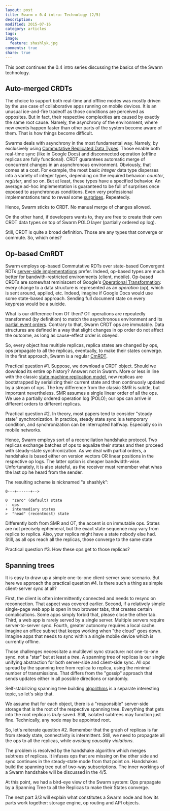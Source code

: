 ```yaml
---
layout: post
title: Swarm v 0.4 intro: Technology (2/5)
description: 
modified: 2015-07-16
category: articles
tags: 
image:
  feature: shashlyk.jpg
comments: true
share: true
---
```


This post continues the 0.4 intro series discussing the basics of the Swarm technology.

## Auto-merged CRDTs

The choice to support both real-time and offline modes was mostly driven by the use case of collaborative apps running on mobile devices. 
It is an unusual ice-and-fire tradeoff as those conditions are perceived as opposites.
But in fact, their respective complexities are caused by exactly the same root cause.
Namely, the asynchrony of the environment, where new events happen faster than other parts of the system become aware of them.
That is how things become difficult.

Swarms deals with asynchrony in the most fundamental way.
Namely, by exclusively using [Commutative Replicated Data Types][crdt].
Those enable both real-time sync (like in Google Docs) and disconnected operation (offline replicas are fully functional). 
CRDT guarantees automatic merge of concurrent changes in an asynchronous environment.
Obviously, that comes at a cost.
For example, the most basic *integer* data type disperses into a variety of integer types, depending on the required behavior: *counter*, *register*, and so on.
But at least, these types have a specified behavior.
An average ad-hoc implementation is guaranteed to be full of surprises once exposed to asynchronous conditions.
Even very professional implementations tend to reveal some [surprises][cc].
Repeatedly.


Hence, Swarm sticks to CRDT.
No manual merge of changes allowed.

On the other hand, if developers wants to, they are free to create their own CRDT data types on top of Swarm POLO layer (partially ordered op log).

Still, CRDT is quite a broad definition.
Those are any types that converge or commute.
So, which ones?

[crdt]: https://en.wikipedia.org/wiki/Conflict-free_replicated_data_type
[cc]: http://www.datastax.com/dev/blog/whats-new-in-cassandra-2-1-a-better-implementation-of-counters

## Op-based CmRDT

Swarm employs op-based Commutative RDTs over state-based Convergent RDTs [server-side implementations][riak] prefer.
Indeed, op-based types are much better for bandwith-restricted environments (client, mobile). 
Op-based CRDTs are somewhat reminiscent of Google's [Operational Transformation][ot]: every change to a data structure is represented as an *operation* (op), which is sent around, applied, etc.
Indeed, imagine if Google Docs would use some state-based approach.
Sending full document state on every keypress would be a suicide.

What is our difference from OT then?
OT operations are repeatedly transformed (by definition) to match the asynchronous environment and its [partial event orders][lamport].
Contrary to that, Swarm CRDT ops are immutable.
Data structures are defined in a way that slight changes in op order do not affect the outcome, as long as cause-effect order is obeyed.

[ot]: http://googledrive.blogspot.com/2010/09/whats-different-about-new-google-docs.html
[cmrdt]: https://en.wikipedia.org/wiki/Conflict-free_replicated_data_type#Operation-based_CRDTs
[riak]: http://docs.basho.com/riak/latest/dev/using/data-types/
[lamport]: https://en.wikipedia.org/wiki/Lamport_timestamps
[smr]: https://en.wikipedia.org/wiki/State_machine_replication

So, every object has multiple replicas, replica states are changed by ops, ops propagate to all the replicas, eventually, to make their states converge.
In the first approach, Swarm is a regular [CmRDT][cmrdt].

Practical question #1.
Suppose, we download a CRDT object.
Should we download its entire op history?
Answer: not in Swarm.
More or less in line with the classic [state machine replication model][smr], new replicas are bootstrapped by serializing their current state and then continuosly updated by a stream of ops.
The key difference from the classic SMR is subtle, but important nevertheless.
SMR assumes a single linear order of all the ops.
We use a partially ordered operation log (POLO); our ops can arrive in different orders to different replicas.

Practical question #2.
In theory, most papers tend to consider "steady state" synchronization.
In practice, steady state sync is a temporary condition, and synchronization can be interrupted halfway.
Especially so in mobile networks.

Hence, Swarm employs sort of a reconciliation handshake protocol.
Two replicas exchange batches of ops to equalize their states and then proceed with steady-state synchronization.
As we deal with partial orders, a handshake is based either on version vectors OR linear positions in the respective op logs.
The latter option is cheaper bandwidth-wise.
Unfortunately, it is also stateful, as the receiver must remember what whas the last op he heard from the sender.

The resulting scheme is nicknamed "a shashlyk":

    0---+------+-->

    0  "zero" (default) state
    -  ops
    +  intermediary states
    >  "head" (recentmost) state

<!-- Fans of streams. Stream of operations (ops)
Difference from Kafka, etc: per-object streams.
Partial order. -->

Differently both from SMR and OT, the accent is on immutable ops.
States are not precisely ephemeral, but the exact state sequence may vary from replica to replica.
Also, your replica might have a state nobody else had.
Still, as all ops reach all the replicas, those converge to the same state

Practical question #3.
How these ops get to those replicas?

## Spanning trees

It is easy to draw up a simple one-to-one client-server sync scenario.
But here we approach the practical question #4.
Is there such a thing as simple client-server sync at all?

First, the client is often intermittently connected and needs to resync on reconnection.
That aspect was covered earlier.
Second, if a relatively simple single-page web app is open in two browser tabs, that creates certain complications.
Some apps simply forbid that, please close the other tab.
Third, a web app is rarely served by a single server.
Multiple servers require server-to-server sync.
Fourth, greater autonomy requires a local cache.
Imagine an office subnet that keeps working when "the cloud" goes down.
Imagine apps that needs to sync within a single mobile device which is currently offline.

Those challenges necessitate a multilevel sync structure: not one-to-one sync. not a "star" but at least a *tree*.
A spanning tree of replicas is our single unifying abstraction for both server-side and client-side sync.
All ops spread by the spanning tree from replica to replica, using the minimal number of transmissions.
That differs from the "gossip" approach that sends updates either in all possible directions or randomly.

Self-stabilizing spanning tree building [algorithms][sst] is a separate interesting topic, so let's skip that.

[sst]: http://infoscience.epfl.ch/record/52545/files/IC_TECH_REPORT_200338.pdf

We assume that for each object, there is a "responsible" server-side storage that is the root of the respective spanning tree.
Everything that gets into the root replica is *truly* saved.
Still, isolated subtrees may function just fine.
Technically, any node may be appointed root. 

So, let's reiterate question #2.
Remember that the graph of replicas is far from steady state, connectivity is intermittent.
Still, we need to propagate all the ops to all the replicas, while *avoiding causality violations*.

The problem is resolved by the handshake algorithm which merges subtrees of replicas.
It infuses ops that are missing on the other side and sync continues in the steady-state mode from that point on.
Handshakes build the spanning tree out of two-way subscriptions.
The inner workings of a Swarm handshake will be discussed in the 4/5.

At this point, we had a bird-eye view of the Swarm system:
Ops prapagate by a Spanning Tree to all the Replicas to make their States converge.

The next part 3/3 will explain what constitutes a Swarm node and how its parts work together: storage engine, op routing and API objects.



